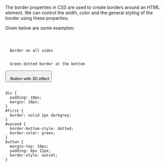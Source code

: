 The border properties in CSS
are used to create borders
around an HTML element.
We can control the width, color
and
the general styling of the border
using these properties.

Given below are some examples:

<Editor lang="css">
<code>
<panel lang="html">
<div id="first">
  Border on all sides
</div>
<div id="second">
  Green dotted border at the bottom
</div>
<button>
  Button with 3D effect
</button>
</panel>
<panel lang="css">
div {
  padding: 10px;
  margin: 10px;
}
#first {
  border: solid 1px darkgrey;
}
#second {
  border-bottom-style: dotted;
  border-color: green;
}
button {
  margin-top: 10px;
  padding: 8px 12px;
  border-style: outset;
}
</panel>
</code>
</Editor>